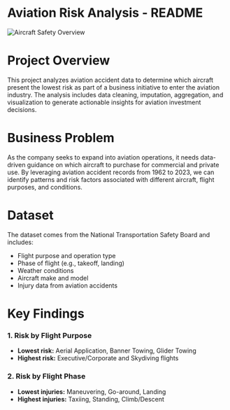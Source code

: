 # Aviation Risk Analysis - README

![Aircraft Safety Overview](https://th.bing.com/th/id/R.85f03a53a593d4531a20299e94c989e1?rik=C1f65IBZPz5WUQ&pid=ImgRaw&r=0)

# Project Overview
This project analyzes aviation accident data to determine which aircraft present the lowest risk as part of a business initiative to enter the aviation industry. The analysis includes data cleaning, imputation, aggregation, and visualization to generate actionable insights for aviation investment decisions.

# Business Problem
As the company seeks to expand into aviation operations, it needs data-driven guidance on which aircraft to purchase for commercial and private use. By leveraging aviation accident records from 1962 to 2023, we can identify patterns and risk factors associated with different aircraft, flight purposes, and conditions.

# Dataset
The dataset comes from the National Transportation Safety Board and includes:
- Flight purpose and operation type
- Phase of flight (e.g., takeoff, landing)
- Weather conditions
- Aircraft make and model
- Injury data from aviation accidents

# Key Findings
### 1. **Risk by Flight Purpose**
- **Lowest risk:** Aerial Application, Banner Towing, Glider Towing
- **Highest risk:** Executive/Corporate and Skydiving flights

### 2. **Risk by Flight Phase**
- **Lowest injuries:** Maneuvering, Go-around, Landing
- **Highest injuries:** Taxiing, Standing, Climb/Descent



